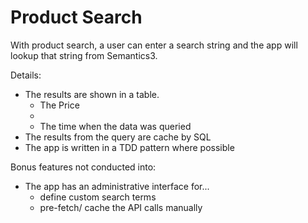 # Product Search

With product search, a user can enter a search string and the app will lookup that string from Semantics3.

Details:

  - The results are shown in a table.
    - The Price
    - 
    - The time when the data was queried
  - The results from the query are cache by SQL
  - The app is written in a TDD pattern where possible



Bonus features not conducted into:  
  - The app has an administrative interface for...
    - define custom search terms
    - pre-fetch/ cache the API calls manually
